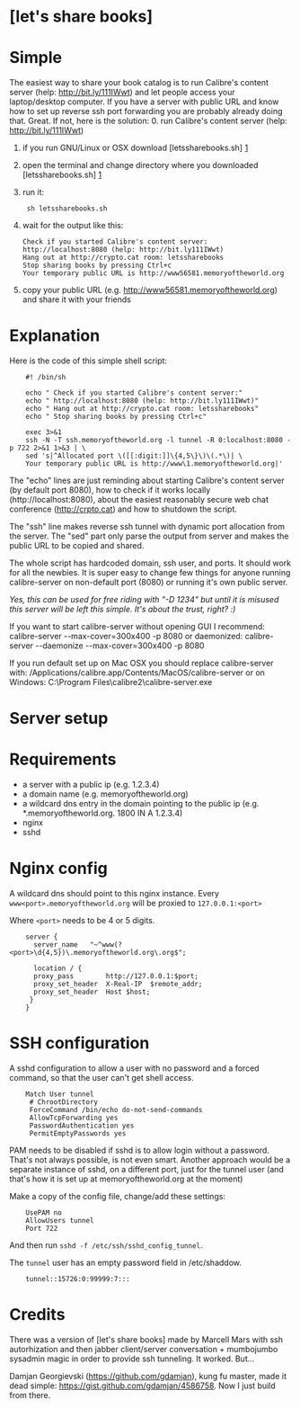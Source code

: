 [let's share books]
===================

Simple
======

The easiest way to share your book catalog is to run Calibre's content server (help: http://bit.ly/111IWwt) and let people access your laptop/desktop computer. If you have a server with public URL and know how to set up reverse ssh port forwarding you are probably already doing that. Great. If not, here is the solution:
 0. run Calibre's content server (help: http://bit.ly/111IWwt) 
 1. if you run GNU/Linux or OSX download [letssharebooks.sh] [1]
 2. open the terminal and change directory where you downloaded [letssharebooks.sh] [1]
 3. run it:

         sh letssharebooks.sh

 4. wait for the output like this:
        
        Check if you started Calibre's content server:
        http://localhost:8080 (help: http://bit.ly111IWwt)
        Hang out at http://crypto.cat room: letssharebooks
        Stop sharing books by pressing Ctrl+c
        Your temporary public URL is http://www56581.memoryoftheworld.org

 5. copy your public URL (e.g. http://www56581.memoryoftheworld.org) and share it with your friends

Explanation
===========

Here is the code of this simple shell script:

        #! /bin/sh

        echo " Check if you started Calibre's content server:"
        echo " http://localhost:8080 (help: http://bit.ly111IWwt)"
        echo " Hang out at http://crypto.cat room: letssharebooks"
        echo " Stop sharing books by pressing Ctrl+c"

        exec 3>&1
        ssh -N -T ssh.memoryoftheworld.org -l tunnel -R 0:localhost:8080 -p 722 2>&1 1>&3 | \
        sed 's|^Allocated port \([[:digit:]]\{4,5\}\)\(.*\)| \
        Your temporary public URL is http://www\1.memoryoftheworld.org|'
        
The "echo" lines are just reminding about starting Calibre's content server (by default port 8080), how to check if it works locally (http://localhost:8080), about the easiest reasonably secure web chat conference (http://crpto.cat) and how to shutdown the script.

The "ssh" line makes reverse ssh tunnel with dynamic port allocation from the server. The "sed" part only parse the output from server and makes the public URL to be copied and shared.

The whole script has hardcoded domain, ssh user, and ports. It should work for all the newbies. It is super easy to change few things for anyone running calibre-server on non-default port (8080) or running it's own public server.

*Yes, this can be used for free riding with "-D 1234" but until it is misused this server will be left this simple. It's about the trust, right? :)*

If you want to start calibre-server without opening GUI I recommend:
        calibre-server --max-cover=300x400 -p 8080
or daemonized:
        calibre-server --daemonize --max-cover=300x400 -p 8080

If you run default set up on Mac OSX you should replace calibre-server with:
        /Applications/calibre.app/Contents/MacOS/calibre-server
or on Windows:
       C:\Program Files\calibre2\calibre-server.exe       

Server setup
============

Requirements
============

 * a server with a public ip (e.g. 1.2.3.4)
 * a domain name (e.g. memoryoftheworld.org)
 * a wildcard dns entry in the domain pointing to the public ip 
  (e.g. *.memoryoftheworld.org.    1800    IN  A   1.2.3.4)
 * nginx
 * sshd

Nginx config
============

A wildcard dns should point to this nginx instance.
Every `www<port>.memoryoftheworld.org` will be proxied to `127.0.0.1:<port>`

Where `<port>` needs to be 4 or 5 digits.


        server {
          server_name   "~^www(?<port>\d{4,5})\.memoryoftheworld.org\.org$";

          location / {
          proxy_pass        http://127.0.0.1:$port;
          proxy_set_header  X-Real-IP  $remote_addr;
          proxy_set_header  Host $host;
         }
        }



SSH configuration
=================

A sshd configuration to allow a user with no password and a forced command, so that the user can't get shell access.

        Match User tunnel
         # ChrootDirectory
         ForceCommand /bin/echo do-not-send-commands
         AllowTcpForwarding yes
         PasswordAuthentication yes
         PermitEmptyPasswords yes

PAM needs to be disabled if sshd is to allow login without a password. That's not always possible, is not even smart. Another approach would be a separate instance of sshd, on a different port, just for the tunnel user (and that's how it is set up at memoryoftheworld.org at the moment)

Make a copy of the config file, change/add these settings:

        UsePAM no
        AllowUsers tunnel
        Port 722

And then run `sshd -f /etc/ssh/sshd_config_tunnel`.

The `tunnel` user has an empty password field in /etc/shaddow.

        tunnel::15726:0:99999:7:::

Credits
=======

There was a version of [let's share books] made by Marcell Mars with ssh autorhization and then jabber client/server conversation + mumbojumbo sysadmin magic in order to provide ssh tunneling. It worked. But...

Damjan Georgievski (https://github.com/gdamjan), kung fu master, made it dead simple: https://gist.github.com/gdamjan/4586758. Now I just build from there.

[1]: https://raw.github.com/marcellmars/letssharebooks/master/letssharebooks.sh    "letssharebooks.sh"


